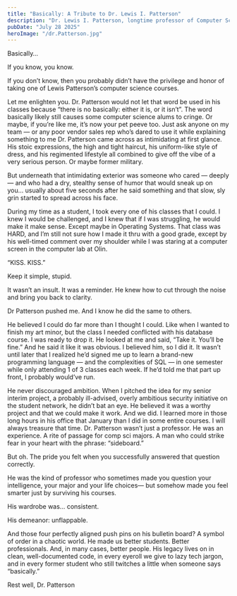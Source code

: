 ```yaml
---
title: "Basically: A Tribute to Dr. Lewis I. Patterson"
description: "Dr. Lewis I. Patterson, longtime professor of Computer Science at Birmingham-Southern College and a proud alumnus, passed away on May 10, 2025. Dr. Patterson devoted his career to teaching and mentoring students at his alma mater, where he was known for his intellect and integrity. His influence shaped generations of students and colleagues, and his legacy will live on through the many lives he touched. Dr. Patterson leaves a lasting impact on the BSC family, where his wisdom, dedication, and mentorship will be remembered for years to come. This is my tribute to him.  "
pubDate: "July 28 2025"
heroImage: "/dr.Patterson.jpg"
---
```


Basically… 

If you know, you know.  

If you don’t know, then you probably didn’t have the privilege and honor of taking one of Lewis Patterson’s computer science courses.  

Let me enlighten you.  Dr. Patterson would not let that word be used in his classes because “there is no basically: either it is, or it isn’t”.  The word basically likely still causes some computer science alums to cringe. Or maybe, if you’re like me, it’s now your pet peeve too.  Just ask anyone on my team — or any poor vendor sales rep who’s dared to use it while explaining something to me
Dr. Patterson came across as intimidating at first glance. His stoic expressions, the high and tight haircut, his uniform-like style of dress, and his regimented lifestyle all combined to give off the vibe of a very serious person.  Or maybe former military. 

But underneath that intimidating exterior was someone who cared — deeply — and who had a dry, stealthy sense of humor that would sneak up on you… usually about five seconds after he said something and that slow, sly grin started to spread across his face. 

During my time as a student, I took every one of his classes that I could. I knew I would be challenged, and I knew that if I was struggling, he would make it make sense.  Except maybe in Operating Systems.  That class was HARD, and I’m still not sure how I made it thru with a good grade, except by his well-timed comment over my shoulder while I was staring at a computer screen in the computer lab at Olin. 

“KISS. KISS.”

Keep it simple, stupid.

It wasn’t an insult. It was a reminder.  He knew how to cut through the noise and bring you back to clarity.

Dr Patterson pushed me.  And I know he did the same to others.

He believed I could do far more than I thought I could.  Like when I wanted to finish my art minor, but the class I needed conflicted with his database course. I was ready to drop it. He looked at me and said, “Take it. You’ll be fine.” And he said it like it was obvious. I believed him, so I did it. It wasn’t until later that I realized he’d signed me up to learn a brand-new programming language — and the complexities of SQL — in one semester while only attending 1 of 3 classes each week. If he’d told me that part up front, I probably would’ve run. 

He never discouraged ambition. When I pitched the idea for my senior interim project, a probably ill-advised, overly ambitious security initiative on the student network, he didn’t bat an eye. He believed it was a worthy project and that we could make it work.  And we did.  I learned more in those long hours in his office that January than I did in some entire courses. I will always treasure that time.
Dr. Patterson wasn’t just a professor. He was an experience. A rite of passage for comp sci majors. A man who could strike fear in your heart with the phrase: “sideboard.”

But oh. The pride you felt when you successfully answered that question correctly. 

He was the kind of professor who sometimes made you question your intelligence, your major and your life choices— but somehow made you feel smarter just by surviving his courses. 

His wardrobe was… consistent.

His demeanor: unflappable.

And those four perfectly aligned push pins on his bulletin board? A symbol of order in a chaotic world.
He made us better students. Better professionals. And, in many cases, better people. His legacy lives on in clean, well-documented code, in every eyeroll we give to lazy tech jargon, and in every former student who still twitches a little when someone says “basically.”

Rest well, Dr. Patterson 
